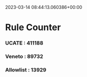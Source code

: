 2023-03-14 08:44:13.060386+00:00
# Rule Counter 
 ### UCATE : 411188

 ### Veneto : 89732

 ### Allowlist : 13929